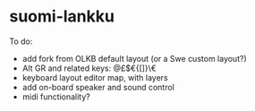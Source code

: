 # suomi-lankku

To do:
- add fork from OLKB default layout (or a Swe custom layout?)
- Alt GR and related keys: @£$€{[]}\€
- keyboard layout editor map, with layers
- add on-board speaker and sound control
- midi functionality?
